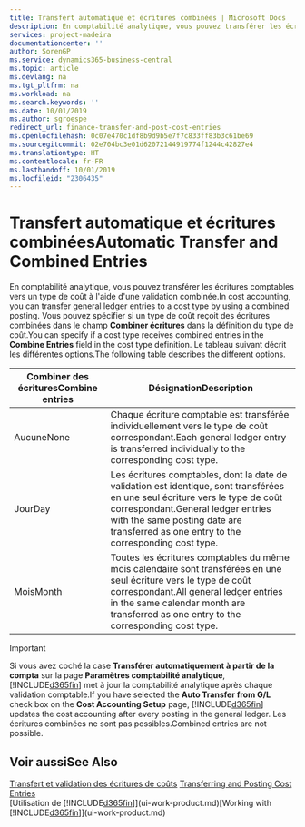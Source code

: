 ```yaml
---
title: Transfert automatique et écritures combinées | Microsoft Docs
description: En comptabilité analytique, vous pouvez transférer les écritures comptables vers un type de coût à l'aide d'une validation combinée. Vous pouvez spécifier si un type de coût reçoit des écritures combinées dans le champ **Combiner écritures** dans la définition du type de coût. Le tableau suivant décrit les différentes options.
services: project-madeira
documentationcenter: ''
author: SorenGP
ms.service: dynamics365-business-central
ms.topic: article
ms.devlang: na
ms.tgt_pltfrm: na
ms.workload: na
ms.search.keywords: ''
ms.date: 10/01/2019
ms.author: sgroespe
redirect_url: finance-transfer-and-post-cost-entries
ms.openlocfilehash: 0c07e470c1df8b9d9b5e7f7c833ff83b3c61be69
ms.sourcegitcommit: 02e704bc3e01d62072144919774f1244c42827e4
ms.translationtype: HT
ms.contentlocale: fr-FR
ms.lasthandoff: 10/01/2019
ms.locfileid: "2306435"
---
```

# <a name="automatic-transfer-and-combined-entries"></a><span data-ttu-id="3068d-105">Transfert automatique et écritures combinées</span><span class="sxs-lookup"><span data-stu-id="3068d-105">Automatic Transfer and Combined Entries</span></span>
<span data-ttu-id="3068d-106">En comptabilité analytique, vous pouvez transférer les écritures comptables vers un type de coût à l'aide d'une validation combinée.</span><span class="sxs-lookup"><span data-stu-id="3068d-106">In cost accounting, you can transfer general ledger entries to a cost type by using a combined posting.</span></span> <span data-ttu-id="3068d-107">Vous pouvez spécifier si un type de coût reçoit des écritures combinées dans le champ **Combiner écritures** dans la définition du type de coût.</span><span class="sxs-lookup"><span data-stu-id="3068d-107">You can specify if a cost type receives combined entries in the **Combine Entries** field in the cost type definition.</span></span> <span data-ttu-id="3068d-108">Le tableau suivant décrit les différentes options.</span><span class="sxs-lookup"><span data-stu-id="3068d-108">The following table describes the different options.</span></span>  

|<span data-ttu-id="3068d-109">Combiner des écritures</span><span class="sxs-lookup"><span data-stu-id="3068d-109">Combine entries</span></span>|<span data-ttu-id="3068d-110">Désignation</span><span class="sxs-lookup"><span data-stu-id="3068d-110">Description</span></span>|  
|---------------------|-----------------|  
|<span data-ttu-id="3068d-111">Aucune</span><span class="sxs-lookup"><span data-stu-id="3068d-111">None</span></span>|<span data-ttu-id="3068d-112">Chaque écriture comptable est transférée individuellement vers le type de coût correspondant.</span><span class="sxs-lookup"><span data-stu-id="3068d-112">Each general ledger entry is transferred individually to the corresponding cost type.</span></span>|  
|<span data-ttu-id="3068d-113">Jour</span><span class="sxs-lookup"><span data-stu-id="3068d-113">Day</span></span>|<span data-ttu-id="3068d-114">Les écritures comptables, dont la date de validation est identique, sont transférées en une seul écriture vers le type de coût correspondant.</span><span class="sxs-lookup"><span data-stu-id="3068d-114">General ledger entries with the same posting date are transferred as one entry to the corresponding cost type.</span></span>|  
|<span data-ttu-id="3068d-115">Mois</span><span class="sxs-lookup"><span data-stu-id="3068d-115">Month</span></span>|<span data-ttu-id="3068d-116">Toutes les écritures comptables du même mois calendaire sont transférées en une seul écriture vers le type de coût correspondant.</span><span class="sxs-lookup"><span data-stu-id="3068d-116">All general ledger entries in the same calendar month are transferred as one entry to the corresponding cost type.</span></span>|  

> [!IMPORTANT]  
>  <span data-ttu-id="3068d-117">Si vous avez coché la case **Transférer automatiquement à partir de la compta** sur la page **Paramètres comptabilité analytique**, [!INCLUDE[d365fin](includes/d365fin_md.md)] met à jour la comptabilité analytique après chaque validation comptable.</span><span class="sxs-lookup"><span data-stu-id="3068d-117">If you have selected the **Auto Transfer from G/L** check box on the **Cost Accounting Setup** page, [!INCLUDE[d365fin](includes/d365fin_md.md)] updates the cost accounting after every posting in the general ledger.</span></span> <span data-ttu-id="3068d-118">Les écritures combinées ne sont pas possibles.</span><span class="sxs-lookup"><span data-stu-id="3068d-118">Combined entries are not possible.</span></span>  

## <a name="see-also"></a><span data-ttu-id="3068d-119">Voir aussi</span><span class="sxs-lookup"><span data-stu-id="3068d-119">See Also</span></span>  
 <span data-ttu-id="3068d-120">[Transfert et validation des écritures de coûts](finance-transfer-and-post-cost-entries.md) </span><span class="sxs-lookup"><span data-stu-id="3068d-120">[Transferring and Posting Cost Entries](finance-transfer-and-post-cost-entries.md) </span></span>  
 <span data-ttu-id="3068d-121">[Utilisation de [!INCLUDE[d365fin](includes/d365fin_md.md)]](ui-work-product.md)</span><span class="sxs-lookup"><span data-stu-id="3068d-121">[Working with [!INCLUDE[d365fin](includes/d365fin_md.md)]](ui-work-product.md)</span></span>

